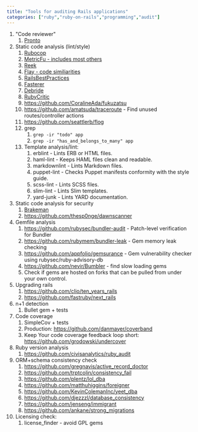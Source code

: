 ```yaml
---
title: "Tools for auditing Rails applications"
categories: ["ruby","ruby-on-rails","programming","audit"]
---
```


1. "Code reviewer"
   1. [Pronto](https://github.com/prontolabs/pronto)
2. Static code analysis (lint/style)
   1. [Rubocop](https://docs.rubocop.org/rubocop/installation.html)
   2. [MetricFu - includes most others](https://github.com/metricfu/metric_fu)
   3. [Reek](https://github.com/troessner/reek)
   4. [Flay - code similiarities](https://github.com/seattlerb/flay)
   5. [RailsBestPractices](https://github.com/flyerhzm/rails_best_practices)
   6. [Fasterer](https://github.com/DamirSvrtan/fasterer)
   7. [Debride](https://github.com/seattlerb/debride)
   8. [RubyCritic](https://github.com/whitesmith/rubycritic)
   9. <https://github.com/CoralineAda/fukuzatsu>
   10. <https://github.com/amatsuda/traceroute> - Find unused routes/controller actions
   11. <https://github.com/seattlerb/flog>
   12. grep
       1. `grep -ir "todo" app`
       2. `grep -ir "has_and_belongs_to_many" app`
   14. Template analysis/lint:
       1. erblint - Lints ERB or HTML files.
       2. haml-lint - Keeps HAML files clean and readable.
       3. markdownlint - Lints Markdown files.
       4. puppet-lint - Checks Puppet manifests conformity with the style guide.
       5. scss-lint - Lints SCSS files.
       6. slim-lint - Lints Slim templates.
       7. yard-junk - Lints YARD documentation.
3. Static code analysis for security
   1. [Brakeman](https://brakemanscanner.org/docs/quickstart/#reporting)
   2. <https://github.com/thesp0nge/dawnscanner>
4. Gemfile analysis
   1. <https://github.com/rubysec/bundler-audit> - Patch-level verification for Bundler
   2. <https://github.com/rubymem/bundler-leak> - Gem memory leak checking
   3. <https://github.com/appfolio/gemsurance> - Gem vulnerability checker using rubysec/ruby-advisory-db
   4. <https://github.com/nevir/Bumbler> - find slow loading gems
   5. Check if gems are hosted on forks that can be pulled from under your own control.
5. Upgrading rails
   1. <https://github.com/clio/ten_years_rails>
   2. <https://github.com/fastruby/next_rails>
6. n+1 detection
   1. Bullet gem + tests
7. Code coverage
   1. SimpleCov + tests
   2. Production: <https://github.com/danmayer/coverband>
   3. Keep Your code coverage feedback loop short: <https://github.com/grodowski/undercover>
8. Ruby version analysis
   1. https://github.com/civisanalytics/ruby_audit
9. ORM+schema consistency check
   1. <https://github.com/gregnavis/active_record_doctor>
   2. <https://github.com/trptcolin/consistency_fail>
   3. <https://github.com/plentz/lol_dba>
   4. <https://github.com/matthuhiggins/foreigner>
   5. <https://github.com/KevinColemanInc/yeet_dba>
   6. <https://github.com/djezzzl/database_consistency>
   7. <https://github.com/jenseng/immigrant>
   8. <https://github.com/ankane/strong_migrations>
10. Licensing check:
    1. license_finder - avoid GPL gems
